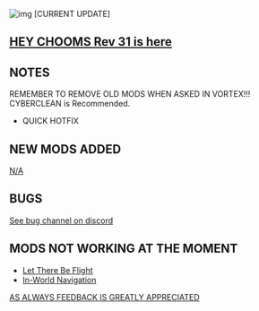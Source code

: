 ![img](https://s11.gifyu.com/images/Cuty-od-Dreams-Logo-YellowUP.png)
[CURRENT UPDATE]

[HEY CHOOMS Rev 31 is here](https://)
-

NOTES
-

REMEMBER TO REMOVE OLD MODS WHEN ASKED IN VORTEX!!! CYBERCLEAN is Recommended.

- QUICK HOTFIX


NEW MODS ADDED 
-

[N/A](https://)

BUGS
-

 [See bug channel on discord](https://discord.gg/xZNztPjA2u)

MODS NOT WORKING AT THE MOMENT 
-

- [Let There Be Flight](https://www.nexusmods.com/cyberpunk2077/mods/5208)
- [In-World Navigation](https://www.nexusmods.com/cyberpunk2077/mods/4583)

[AS ALWAYS FEEDBACK IS GREATLY APPRECIATED](https://)
